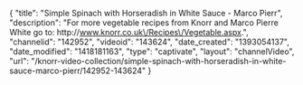 {
    "title": "Simple Spinach with Horseradish in White Sauce - Marco Pierr",
    "description": "For more vegetable recipes from Knorr and Marco Pierre White go to: http:\/\/www.knorr.co.uk\/Recipes\/Vegetable.aspx.",
    "channelid": "142952",
    "videoid": "143624",
    "date_created": "1393054137",
    "date_modified": "1418181163",
    "type": "captivate",
    "layout": "channelVideo",
    "url": "\/knorr-video-collection\/simple-spinach-with-horseradish-in-white-sauce-marco-pierr\/142952-143624"
}